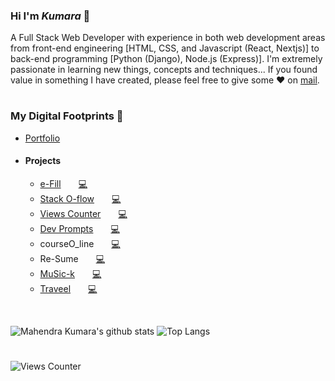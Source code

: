 ### Hi I'm *Kumara* 👋

A Full Stack Web Developer with experience in both web development areas from front-end engineering [HTML, CSS, and Javascript (React, Nextjs)] to back-end programming [Python (Django), Node.js (Express)]. I'm extremely passionate in learning new things, concepts and techniques... If you found value in something I have created, please feel free to give some ♥ on [mail](mailto:mahendrakumara268@gmail.com).

#

### My Digital Footprints 🌱
- [Portfolio](https://kumara-folio.vercel.app)
- #### Projects
  - [e-Fill](https://e-fill-by-kumara.web.app)&emsp;&emsp;<a href="https://github.com/Kumara2mahe/e-Fill" title="check source code">💻</a>
  - [Stack O-flow](https://stack-o-flow.vercel.app)&emsp;&emsp;<a href="https://github.com/Kumara2mahe/Stack-O-flow" title="check source code">💻</a>
  - [Views Counter](https://views-counter.vercel.app)&emsp;&emsp;<a href="https://github.com/Kumara2mahe/Views-Counter" title="check source code">💻</a>
  - [Dev Prompts](https://devprompts-nextjs.vercel.app)&emsp;&emsp;<a href="https://github.com/Kumara2mahe/Dev-Prompts" title="check source code">💻</a>
  - courseO_line&emsp;&emsp;<a href="https://github.com/Kumara2mahe/courseO_line" title="check source code">💻</a>
  - Re-Sume&emsp;&emsp;<a href="https://github.com/Kumara2mahe/ReSume" title="check source code">💻</a>
  - [MuSic-k](https://music-k-by-kumara.web.app)&emsp;&emsp;<a href="https://github.com/Kumara2mahe/MuSic-k" title="check source code">💻</a>
  - [Traveel](https://traveel-by-kumara.web.app)&emsp;&emsp;<a href="https://github.com/Kumara2mahe/Traveel" title="check source code">💻</a>

<br>

![Mahendra Kumara's github stats](https://github-readme-stats.vercel.app/api?username=Kumara2mahe&hide=contribs,prs&show_icons=true&hide_border=true&title_color=000)
![Top Langs](https://github-readme-stats.vercel.app/api/top-langs/?username=Kumara2mahe&hide=procfile&layout=compact&hide_border=true)

#

![Views Counter](https://views-counter.vercel.app/badge?pageId=Kumara2mahe%2FKumara2mahe&leftColor=c0c0c0&rightColor=0080ff&type=total&label=Visitors&style=upper)
